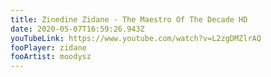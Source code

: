 ```yaml
---
title: Zinedine Zidane - The Maestro Of The Decade HD
date: 2020-05-07T16:59:26.943Z
youTubeLink: https://www.youtube.com/watch?v=L2zgDMZlrAQ
fooPlayer: zidane
fooArtist: moodysz
---
```

